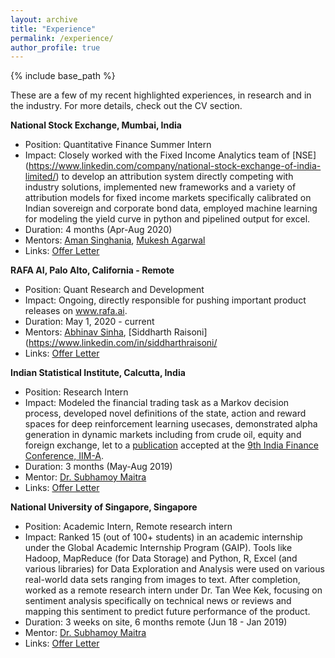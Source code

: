 ```yaml
---
layout: archive
title: "Experience"
permalink: /experience/
author_profile: true
---
```


{% include base_path %}

These are a few of my recent highlighted experiences, in research and in the industry. For more details, check out the CV section.

**National Stock Exchange, Mumbai, India**
  * Position: Quantitative Finance Summer Intern
  * Impact: Closely worked with the Fixed Income Analytics team of [NSE] (https://www.linkedin.com/company/national-stock-exchange-of-india-limited/) to develop an attribution system directly competing with industry solutions, implemented new frameworks and a variety of attribution models for fixed income markets specifically calibrated on Indian sovereign and corporate bond data, employed machine learning for modeling the yield curve in python and pipelined output for excel.
  * Duration: 4 months (Apr-Aug 2020)
  * Mentors: [Aman Singhania](https://www.linkedin.com/in/aman-singhania-4a3b8714/), [Mukesh Agarwal](https://www.linkedin.com/in/mukesh-agarwal-7933491/)
  * Links: [Offer Letter](https://drive.google.com/file/d/1hqt1Gw1RxIOnqsai27yUflAYSR2JLvZM/view?usp=sharing)
  
  **RAFA AI, Palo Alto, California - Remote**
  * Position: Quant Research and Development
  * Impact: Ongoing, directly responsible for pushing important product releases on www.rafa.ai.
  * Duration: May 1, 2020 - current
  * Mentors: [Abhinav Sinha](https://www.linkedin.com/in/abhi18/), [Siddharth Raisoni](https://www.linkedin.com/in/siddharthraisoni/
  * Links: [Offer Letter](https://drive.google.com/file/d/1hqt1Gw1RxIOnqsai27yUflAYSR2JLvZM/view?usp=sharing)
  
  **Indian Statistical Institute, Calcutta, India**
  * Position: Research Intern
  * Impact: Modeled the financial trading task as a Markov decision process, developed novel definitions of the state, action and reward spaces for deep reinforcement learning usecases, demonstrated alpha generation in dynamic markets including from crude oil, equity and foreign exchange, let to a [publication](https://arxiv.org/abs/1907.04373) accepted at the [9th India Finance Conference, IIM-A](https://web.iima.ac.in/calendar/event/call-for-papers-india-finance-conference-2019-to-be-held-at-iim-ahmedabad-in-december-2019/).
  * Duration: 3 months (May-Aug 2019)
  * Mentor: [Dr. Subhamoy Maitra](https://scholar.google.co.in/citations?user=PEDk2XQAAAAJ)
  * Links: [Offer Letter](https://drive.google.com/file/d/1hqt1Gw1RxIOnqsai27yUflAYSR2JLvZM/view?usp=sharing)  
  
 
  **National University of Singapore, Singapore**
  * Position: Academic Intern, Remote research intern
  * Impact: Ranked 15 (out of 100+ students) in an academic internship under the Global Academic Internship Program
(GAIP). Tools like Hadoop, MapReduce (for Data Storage) and Python, R, Excel (and various libraries) for
Data Exploration and Analysis were used on various real-world data sets ranging from images to text. After
completion, worked as a remote research intern under Dr. Tan Wee Kek, focusing on sentiment analysis
specifically on technical news or reviews and mapping this sentiment to predict future performance of the
product.
  * Duration: 3 weeks on site, 6 months remote (Jun 18 - Jan 2019)
  * Mentor: [Dr. Subhamoy Maitra](https://scholar.google.co.in/citations?user=PEDk2XQAAAAJ)
  * Links: [Offer Letter](https://drive.google.com/file/d/1hqt1Gw1RxIOnqsai27yUflAYSR2JLvZM/view?usp=sharing)
